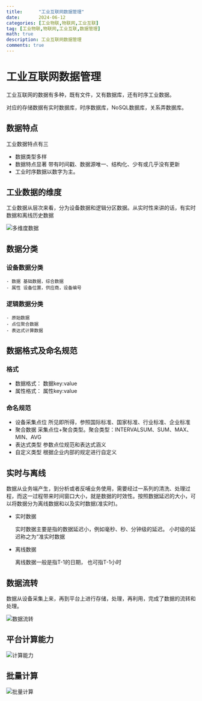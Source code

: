 ```yaml
---
title:      "工业互联网数据管理"
date:       2024-06-12
categories: [工业物联,物联网,工业互联]
tag: [工业物联,物联网,工业互联,数据管理]
math: true
description: 工业互联网数据管理
comments: true
---
```


# 工业互联网数据管理
工业互联网的数据有多种，既有文件，又有数据库，还有时序工业数据。

对应的存储数据有实时数据库，时序数据库，NoSQL数据库，关系弄数据库。
## 数据特点
工业数据特点有三
 - 数据类型多样
 - 数据特点显著 带有时间戳、数据源唯一、结构化、少有或几乎没有更新
 - 工业时序数据以数字为主。 
## 工业数据的维度
工业数据从层次来看，分为设备数据和逻辑分区数据。从实时性来讲的话，有实时数据和离线历史数据

![多维度数据](../assets/img/iiot/data/datatype.png)
## 数据分类
  ### 设备数据分类
    - 数据 基础数据，综合数据
    - 属性 设备位置，供应商，设备编号
  ### 逻辑数据分类
    - 原始数据
    - 点位聚合数据
    - 表达式计算数据
## 数据格式及命名规范
  ### 格式
   - 数据格式： 数据key:value
   - 属性格式： 属性key:value
  ### 命名规范
   - 设备采集点位 所见即所得，参照国际标准、国家标准、行业标准、企业标准
   - 聚合数据 采集点位+聚合类型。聚合类型：INTERVALSUM、SUM、MAX、MIN、AVG
   - 表达式类型 参数点位规范和表达式涵义
   - 自定义类型 根据企业内部的规定进行自定义
## 实时与离线
   数据从业务端产生，到分析或者反哺业务使用，需要经过一系列的清洗、处理过程，而这一过程带来时间窗口大小，就是数据的时效性。按照数据延迟的大小，可以将数据分为离线数据和以及实时数据(准实时)。

   - 实时数据
     
     实时数据主要是指的数据延迟小，例如毫秒、秒、分钟级的延迟。
    小时级的延迟称之为“准实时数据
   - 离线数据

     离线数据一般是指T-1的日期，
     也可指T-1小时
## 数据流转
 数据从设备采集上来，再到平台上进行存储，处理，再利用，完成了数据的流转和处理。

 ![数据流转](../assets/img/iiot/data/flow.png)     
   
  
 
## 平台计算能力

![计算能力](../assets/img/iiot/data/compute.png)

## 批量计算

![批量计算](../assets/img/iiot/batch.png)
